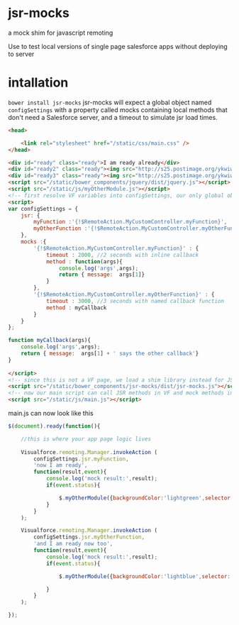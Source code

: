 jsr-mocks
=========

a mock shim for javascript remoting

Use to test local versions of single page salesforce apps without deploying to server

intallation
===========
```bower install jsr-mocks```
jsr-mocks will expect a global object named ```configSettings``` with a property called mocks containing local methods that don't need a Salesforce server, and a timeout to simulate jsr load times.
```html
<head>

	<link rel="stylesheet" href="/static/css/main.css" />
</head>

<div id="ready" class="ready">I am ready already</div>
<div id="ready2" class="ready"><img src="http://s25.postimage.org/ykwiwxw23/ajax_loader_2.gif" alt="loading"/></div>
<div id="ready3" class="ready"><img src="http://s25.postimage.org/ykwiwxw23/ajax_loader_2.gif" alt="loading"/></div>
<script src="/static/bower_components/jquery/dist/jquery.js"></script>
<script src="/static/js/myOtherModule.js"></script>
<!-- first resolve VF variables into configSettings, our only global object -->
<script>
var configSettings = {
	jsr: {
		myFunction :'{!$RemoteAction.MyCustomController.myFunction}',
		myOtherFunction :'{!$RemoteAction.MyCustomController.myOtherFunction}'
	},
	mocks :{
		'{!$RemoteAction.MyCustomController.myFunction}' : {
			timeout : 2000, //2 seconds with inline callback
			method : function(args){   
				console.log('args',args);
				return { message:  args[1]}
			}
		},
		'{!$RemoteAction.MyCustomController.myOtherFunction}' : {
			timeout : 3000, //3 seconds with named callback function
			method : myCallback
		}
	}
}; 

function myCallback(args){
	console.log('args',args);
	return { message:  args[1] + ' says the other callback'}
}
	
</script>
<!-- since this is not a VF page, we load a shim library instead for JSR calls -->
<script src="/static/bower_components/jsr-mocks/dist/jsr-mocks.js"></script>
<!-- now our main script can call JSR methods in VF and mock methods in HTML Page with same syntax -->
<script src="/static/js/main.js"></script>

```

main.js can now look like this

```javascript
$(document).ready(function(){

	//this is where your app page logic lives
	
	Visualforce.remoting.Manager.invokeAction (
		configSettings.jsr.myFunction,
		'now I am ready',
		function(result,event){
			console.log('mock result:',result);
		 	if(event.status){

				$.myOtherModule({backgroundColor:'lightgreen',selector: '#ready2', message: result.message });
		 	}
		}
	);

	Visualforce.remoting.Manager.invokeAction (
		configSettings.jsr.myOtherFunction,
		'and I am ready now too',
		function(result,event){
			console.log('mock result:',result);
		 	if(event.status){

				$.myOtherModule({backgroundColor:'lightblue',selector: '#ready3', message: result.message});

		 	}
		}
	);

});
```
